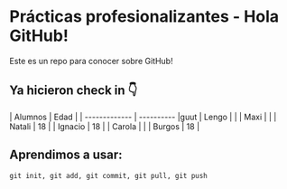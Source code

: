 # Prácticas profesionalizantes - Hola GitHub!
Este es un repo para conocer sobre GitHub!

## Ya hicieron check in 👇

| Alumnos       | Edad       |
| ------------- | ---------- |guut
| Lengo         |            |
| Maxi          |            |
| Natali        | 18         |
| Ignacio       | 18         |
| Carola        |            |
| Burgos        | 18         |

## Aprendimos a usar:
```
git init, git add, git commit, git pull, git push 
```
